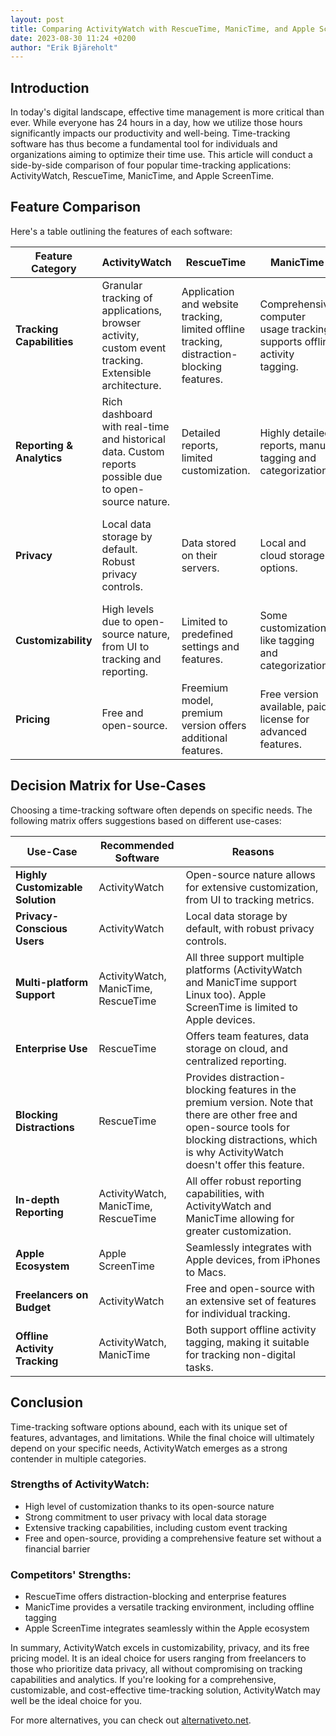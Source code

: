 ```yaml
---
layout: post
title: Comparing ActivityWatch with RescueTime, ManicTime, and Apple ScreenTime
date: 2023-08-30 11:24 +0200
author: "Erik Bjäreholt"
---
```


## Introduction

In today's digital landscape, effective time management is more critical than ever. While everyone has 24 hours in a day, how we utilize those hours significantly impacts our productivity and well-being. Time-tracking software has thus become a fundamental tool for individuals and organizations aiming to optimize their time use. This article will conduct a side-by-side comparison of four popular time-tracking applications: ActivityWatch, RescueTime, ManicTime, and Apple ScreenTime. 

## Feature Comparison

Here's a table outlining the features of each software:

| Feature Category   | ActivityWatch                            | RescueTime                             | ManicTime                              | Apple ScreenTime                      |
|--------------------|------------------------------------------|----------------------------------------|----------------------------------------|---------------------------------------|
| **Tracking Capabilities**  | Granular tracking of applications, browser activity, custom event tracking. Extensible architecture.  | Application and website tracking, limited offline tracking, distraction-blocking features. | Comprehensive computer usage tracking, supports offline activity tagging. | Limited to Apple ecosystem; tracks applications and website usage. No custom event tracking.   |
| **Reporting & Analytics** | Rich dashboard with real-time and historical data. Custom reports possible due to open-source nature.  | Detailed reports, limited customization.  | Highly detailed reports, manual tagging and categorization.  | Basic reporting on screen time and app categories, little customization.  |
| **Privacy**          | Local data storage by default. Robust privacy controls.  | Data stored on their servers.  | Local and cloud storage options.  | Encrypted, on-device storage. Tightly integrated with Apple ecosystem.  |
| **Customizability**  | High levels due to open-source nature, from UI to tracking and reporting.  | Limited to predefined settings and features.  | Some customization like tagging and categorization.  | Minimal customization, focused on app limits and downtime.  |
| **Pricing**          | Free and open-source.  | Freemium model, premium version offers additional features.  | Free version available, paid license for advanced features.  | Free but limited to Apple devices.  |

## Decision Matrix for Use-Cases

Choosing a time-tracking software often depends on specific needs. The following matrix offers suggestions based on different use-cases:

| Use-Case                          | Recommended Software                         | Reasons                                                                                          |
|-----------------------------------|-----------------------------------------------|--------------------------------------------------------------------------------------------------|
| **Highly Customizable Solution**  | ActivityWatch                                 | Open-source nature allows for extensive customization, from UI to tracking metrics.              |
| **Privacy-Conscious Users**      | ActivityWatch                                 | Local data storage by default, with robust privacy controls.                                      |
| **Multi-platform Support**       | ActivityWatch,<br>ManicTime,<br>RescueTime          | All three support multiple platforms (ActivityWatch and ManicTime support Linux too). Apple ScreenTime is limited to Apple devices. |
| **Enterprise Use**               | RescueTime                                   | Offers team features, data storage on cloud, and centralized reporting.                           |
| **Blocking Distractions**        | RescueTime                                   | Provides distraction-blocking features in the premium version. Note that there are other free and open-source tools for blocking distractions, which is why ActivityWatch doesn't offer this feature.                                    |
| **In-depth Reporting**           | ActivityWatch,<br>ManicTime,<br>RescueTime          | All offer robust reporting capabilities, with ActivityWatch and ManicTime allowing for greater customization. |
| **Apple Ecosystem**              | Apple ScreenTime                              | Seamlessly integrates with Apple devices, from iPhones to Macs.                                   |
| **Freelancers on Budget**        | ActivityWatch                                 | Free and open-source with an extensive set of features for individual tracking.                   |
| **Offline Activity Tracking**    | ActivityWatch,<br>ManicTime                       | Both support offline activity tagging, making it suitable for tracking non-digital tasks.         |

## Conclusion

Time-tracking software options abound, each with its unique set of features, advantages, and limitations. While the final choice will ultimately depend on your specific needs, ActivityWatch emerges as a strong contender in multiple categories.

### Strengths of ActivityWatch:
- High level of customization thanks to its open-source nature
- Strong commitment to user privacy with local data storage
- Extensive tracking capabilities, including custom event tracking
- Free and open-source, providing a comprehensive feature set without a financial barrier

### Competitors' Strengths:
- RescueTime offers distraction-blocking and enterprise features
- ManicTime provides a versatile tracking environment, including offline tagging
- Apple ScreenTime integrates seamlessly within the Apple ecosystem

In summary, ActivityWatch excels in customizability, privacy, and its free pricing model. It is an ideal choice for users ranging from freelancers to those who prioritize data privacy, all without compromising on tracking capabilities and analytics. If you're looking for a comprehensive, customizable, and cost-effective time-tracking solution, ActivityWatch may well be the ideal choice for you.

For more alternatives, you can check out [alternativeto.net](https://alternativeto.net/software/activitywatch/).
